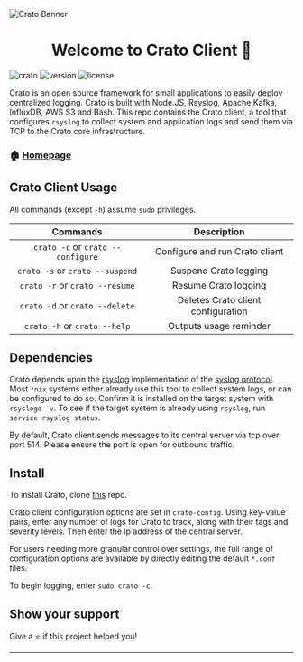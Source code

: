 ![Crato Banner](https://i.imgur.com/cfeEUFu.png)

<h1 align="center">Welcome to Crato Client 👋</h1>

![crato](https://img.shields.io/badge/Crato-%F0%9F%93%A6-1e4470?style=plastic) 
![version](https://img.shields.io/badge/version-0.7.0-1e4470?style=plastic) 
![license](https://img.shields.io/github/license/crato-logging/crato?color=1e4470&style=plastic)

Crato is an open source framework for small applications to easily deploy centralized logging. Crato is built with Node.JS, Rsyslog, Apache Kafka, InfluxDB, AWS S3 and Bash. This repo contains the Crato client, a tool that configures `rsyslog` to collect system and application logs and send them via TCP to the Crato core infrastructure.

### 🏠 [Homepage](http://bit.ly/2TJckpZ)

## Crato Client Usage

All commands (except `-h`) assume `sudo` privileges.

|              Commands             	|                            Description                           	|
|:---------------------------------:	|:----------------------------------------------------------------:	|
| `crato -c` or `crato --configure`  	| Configure and run Crato client                                    |
| `crato -s` or `crato --suspend`     | Suspend Crato logging                                             | 
| `crato -r` or `crato --resume`     	| Resume Crato logging                                              |
| `crato -d` or `crato --delete`    	| Deletes Crato client configuration                                |
| `crato -h` or `crato --help`       	| Outputs usage reminder                                    	|


## Dependencies

Crato depends upon the [rsyslog](https://www.rsyslog.com/) implementation of the [syslog protocol](https://tools.ietf.org/html/rfc5424). Most `*nix` systems either already use this tool to collect system logs, or can be configured to do so. Confirm it is installed on the target system with `rsyslogd -v`. To see if the target system is already using `rsyslog`, run `service rsyslog status`. 

By default, Crato client sends messages to its central server via tcp over port 514. Please ensure the port is open for outbound traffic.

## Install

To install Crato, clone [this](https://github.com/crato-logging/crato-client) repo.

Crato client configuration options are set in `crato-config`. Using key-value pairs, enter any number of logs for Crato to track, along with their tags and severity levels. Then enter the ip address of the central server.

For users needing more granular control over settings, the full range of configuration options are available by directly editing the default `*.conf` files.

To begin logging, enter `sudo crato -c`.

## Show your support

Give a ⭐️ if this project helped you!

***
